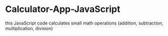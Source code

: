 # Calculator-App-JavaScript
this JavaScript code calculates small math operations (addition, subtraction, multiplication, division)
